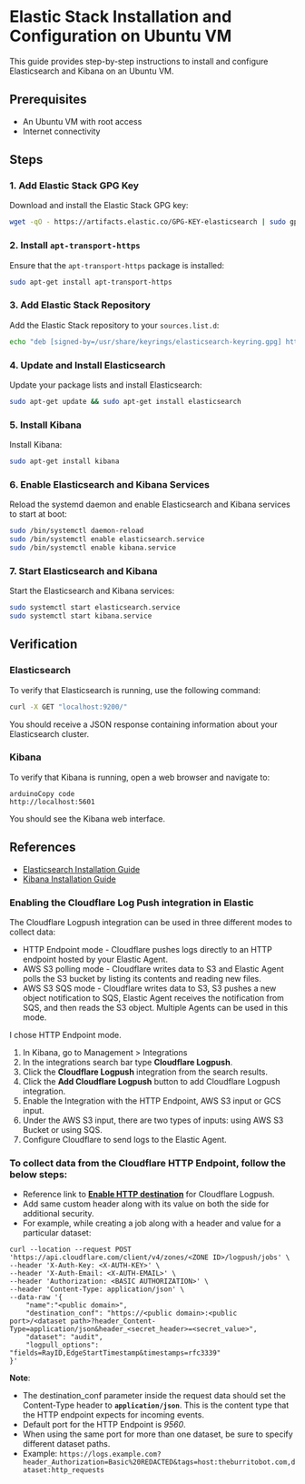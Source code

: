 # Elastic Stack Installation and Configuration on Ubuntu VM

This guide provides step-by-step instructions to install and configure Elasticsearch and Kibana on an Ubuntu VM.

## Prerequisites

- An Ubuntu VM with root access
- Internet connectivity

## Steps

### 1. Add Elastic Stack GPG Key

Download and install the Elastic Stack GPG key:

```bash
wget -qO - https://artifacts.elastic.co/GPG-KEY-elasticsearch | sudo gpg --dearmor -o /usr/share/keyrings/elasticsearch-keyring.gpg

```

### 2. Install `apt-transport-https`

Ensure that the `apt-transport-https` package is installed:

```bash
sudo apt-get install apt-transport-https

```

### 3. Add Elastic Stack Repository

Add the Elastic Stack repository to your `sources.list.d`:

```bash
echo "deb [signed-by=/usr/share/keyrings/elasticsearch-keyring.gpg] https://artifacts.elastic.co/packages/8.x/apt stable main" | sudo tee /etc/apt/sources.list.d/elastic-8.x.list

```

### 4. Update and Install Elasticsearch

Update your package lists and install Elasticsearch:

```bash
sudo apt-get update && sudo apt-get install elasticsearch

```

### 5. Install Kibana

Install Kibana:

```bash
sudo apt-get install kibana

```

### 6. Enable Elasticsearch and Kibana Services

Reload the systemd daemon and enable Elasticsearch and Kibana services to start at boot:

```bash
sudo /bin/systemctl daemon-reload
sudo /bin/systemctl enable elasticsearch.service
sudo /bin/systemctl enable kibana.service

```

### 7. Start Elasticsearch and Kibana

Start the Elasticsearch and Kibana services:

```bash
sudo systemctl start elasticsearch.service
sudo systemctl start kibana.service

```

## Verification

### Elasticsearch

To verify that Elasticsearch is running, use the following command:

```bash
curl -X GET "localhost:9200/"

```

You should receive a JSON response containing information about your Elasticsearch cluster.

### Kibana

To verify that Kibana is running, open a web browser and navigate to:

```arduino
arduinoCopy code
http://localhost:5601

```

You should see the Kibana web interface.

## References

- [Elasticsearch Installation Guide](https://www.elastic.co/guide/en/elasticsearch/reference/current/deb.html)
- [Kibana Installation Guide](https://www.elastic.co/guide/en/kibana/current/deb.html)

### **Enabling the Cloudflare Log Push integration in Elastic**

The Cloudflare Logpush integration can be used in three different modes to collect data:

- HTTP Endpoint mode - Cloudflare pushes logs directly to an HTTP endpoint hosted by your Elastic Agent.
- AWS S3 polling mode - Cloudflare writes data to S3 and Elastic Agent polls the S3 bucket by listing its contents and reading new files.
- AWS S3 SQS mode - Cloudflare writes data to S3, S3 pushes a new object notification to SQS, Elastic Agent receives the notification from SQS, and then reads the S3 object. Multiple Agents can be used in this mode.

I chose HTTP Endpoint mode.

1. In Kibana, go to Management > Integrations
2. In the integrations search bar type **Cloudflare Logpush**.
3. Click the **Cloudflare Logpush** integration from the search results.
4. Click the **Add Cloudflare Logpush** button to add Cloudflare Logpush integration.
5. Enable the Integration with the HTTP Endpoint, AWS S3 input or GCS input.
6. Under the AWS S3 input, there are two types of inputs: using AWS S3 Bucket or using SQS.
7. Configure Cloudflare to send logs to the Elastic Agent.

### **To collect data from the Cloudflare HTTP Endpoint, follow the below steps:**

- Reference link to [**Enable HTTP destination**](https://developers.cloudflare.com/logs/get-started/enable-destinations/http/) for Cloudflare Logpush.
- Add same custom header along with its value on both the side for additional security.
- For example, while creating a job along with a header and value for a particular dataset:

```arduino
curl --location --request POST 'https://api.cloudflare.com/client/v4/zones/<ZONE ID>/logpush/jobs' \
--header 'X-Auth-Key: <X-AUTH-KEY>' \
--header 'X-Auth-Email: <X-AUTH-EMAIL>' \
--header 'Authorization: <BASIC AUTHORIZATION>' \
--header 'Content-Type: application/json' \
--data-raw '{
    "name":"<public domain>",
    "destination_conf": "https://<public domain>:<public port>/<dataset path>?header_Content-Type=application/json&header_<secret_header>=<secret_value>",
    "dataset": "audit",
    "logpull_options": "fields=RayID,EdgeStartTimestamp&timestamps=rfc3339"
}'
```

**Note**:

- The destination_conf parameter inside the request data should set the Content-Type header to **`application/json`**. This is the content type that the HTTP endpoint expects for incoming events.
- Default port for the HTTP Endpoint is *9560*.
- When using the same port for more than one dataset, be sure to specify different dataset paths.
- Example: `https://logs.example.com?header_Authorization=Basic%20REDACTED&tags=host:theburritobot.com,dataset:http_requests`
